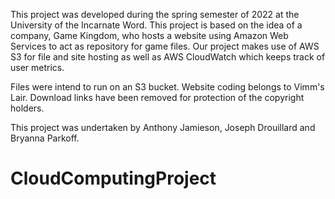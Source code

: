 This project was developed during the spring semester of 2022 at the University of the Incarnate Word. This project is based on the idea of a company, Game Kingdom, who hosts a website using Amazon Web Services to act as repository for game files. Our project makes use of AWS S3 for file and site hosting as well as AWS CloudWatch which keeps track of user metrics.

Files were intend to run on an S3 bucket. Website coding belongs to Vimm's Lair. Download links have been removed for protection of the copyright holders.

This project was undertaken by Anthony Jamieson, Joseph Drouillard and Bryanna Parkoff.

# CloudComputingProject
